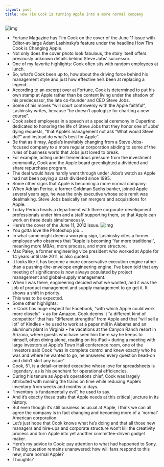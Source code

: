 ```yaml
---
layout: post
title: How Tim Cook is turning Apple into a more normal company
---
```

![img](http://media.idownloadblog.com/wp-content/uploads/2012/02/tim-cook-happy.jpg)
* Fortune Magazine has Tim Cook on the cover of the June 11 issue with Editor-at-large Adam Lashinsky’s feature under the headline How Tim Cook is Changing Apple.
* Not only does the cover photo look fabulous, the story itself offers previously unknown details behind Steve Jobs’ successor.
* One of my favorite highlights: Cook often sits with random employees at lunch.
* So, what’s Cook been up to, how about the driving force behind his management style and just how effective he’s been at replacing a legend…
* According to an excerpt over at Fortune, Cook is determined to put his own stamp at Apple rather than be content living under the shadow of his predecessor, the late co-founder and CEO Steve Jobs.
* Some of his moves “will court controversy with the Apple faithful”, Lashinsky writes, because “he doesn’t apologize for charting a new course”.
* Cook asked employees in a speech at a special ceremony in Cupertino dedicated to honoring the life of Steve Jobs that they honor one of Jobs’ dying requests, “that Apple’s management not ask “What would Steve do?” and instead do what’s best for Apple”.
* Be that as it may, Apple’s inevitably changing from a Steve Jobs-focused company to a more regular corporation abiding to some of the rules of business world that Jobs just loved to break.
* For example, acting under tremendous pressure from the investment community, Cook and the Apple board greenlighted a dividend and share repurchase program.
* The deal would have hardly went through under Jobs’s watch as Apple had not been paying a cash dividend since 1995.
* Some other signs that Apple is becoming a more normal company.
* When Adrian Perica, a former Goldman Sachs banker, joined Apple several years ago, he was the only executive whose sole remit was dealmaking. Steve Jobs basically ran mergers and acquisitions for Apple.
* Today Perica heads a department with three corporate-development professionals under him and a staff supporting them, so that Apple can work on three deals simultaneously.
* Here’s the cover of the June 11, 2012 issue.
![img](http://media.idownloadblog.com/wp-content/uploads/2012/05/Fortune-cover-how-Tim-Cook-is-changing-Apple.jpg)
* You gotta love the Photoshop job…
* In what some might deem a worrying sign, Lashinsky cites a former employee who observes that “Apple is becoming “far more traditional”, meaning more MBAs, more process, and more structure.
* Max Paley, a former engineering vice president who worked at Apple for 14 years until late 2011, is also quoted:
* It looks like it has become a more conservative execution engine rather than a pushing-the-envelope engineering engine. I’ve been told that any meeting of significance is now always populated by project management and global-supply management.
* When I was there, engineering decided what we wanted, and it was the job of product management and supply management to go get it. It shows a shift in priority.
* This was to be expected.
* Some other highlights:
*  • Cook has huge respect for Facebook, “with which Apple could work more closely”  • as for Amazon, Cook deems it “a different kind of competitor” that has “different strengths” from Apple and that “will sell a lot” of Kindles • he used to work at a paper mill in Alabama and an aluminum plant in Virginia • he vacations at the Canyon Ranch resort in Arizona, where guests who have seen him there say he keeps to himself, often dining alone, reading on his iPad • during a meeting with large investors at Apple’s Town Hall conference room, one of the investors said Cook “was in complete control and knew exactly who he was and where he wanted to go, he answered every question head-on and didn’t skirt any issue”
* Cook, 51, is a detail-oriented executive whose love for spreadsheets is legendary, as is his penchant for operational efficiencies.
* During his tenure as Apple’s operations chief, Cook was largely attributed with running the trains on time while reducing Apple’s inventory from weeks and months to days.
* “Inventory is fundamentally evil”, he used to say.
* And it’s exactly these traits that Apple needs at this critical juncture in its history.
* But even though it’s still business as usual at Apple, I think we can all agree the company is in fact changing and becoming more of a ‘normal’ American corporation.
* Let’s just hope that Cook knows what he’s doing and that all those new managers and hire-ups and corporate structure won’t kill the creativity process and turn Apple into yet another committee-driven gadget maker.
* Here’s my advice to Cook: pay attention to what had happened to Sony.
* The big question remains unanswered: how will fans respond to this new, more normal Apple?
* Thoughts?

